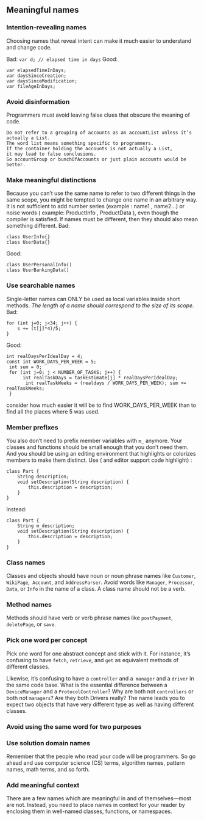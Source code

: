 ﻿## Meaningful names
### Intention-revealing names
Choosing names that reveal intent can make it much easier to understand and change code.

Bad:
`var d; // elapsed time in days`
Good:
```
var elapsedTimeInDays;
var daysSinceCreation; 
var daysSinceModification; 
var fileAgeInDays;
```
### Avoid disinformation
Programmers must avoid leaving false clues that obscure the meaning of code.
```
Do not refer to a grouping of accounts as an accountList unless it’s actually a List. 
The word list means something specific to programmers. 
If the container holding the accounts is not actually a List, 
it may lead to false conclusions. 
So accountGroup or bunchOfAccounts or just plain accounts would be better.
```
### Make meaningful distinctions
Because you can’t use the same name to refer to two different things in the same scope, you might be tempted to change one name in an arbitrary way.
It is not sufficient to add number series (example : name1 , name2...) or noise words ( example: ProductInfo , ProductData ), even though the compiler is satisfied. If names must be different, then they should also mean something different.
Bad:
```
class UserInfo{}
class UserData{}
```
Good:
```
class UserPersonalInfo()
class UserBankingData()
```
### Use searchable names
Single-letter names can ONLY be used as local variables inside short methods. _The length of a name should correspond to the size of its scope._
Bad:
```
for (int j=0; j<34; j++) { 
	s += (t[j]*4)/5; 
}
```
Good:
```
int realDaysPerIdealDay = 4; 
const int WORK_DAYS_PER_WEEK = 5;
 int sum = 0; 
 for (int j=0; j < NUMBER_OF_TASKS; j++) {
	  int realTaskDays = taskEstimate[j] * realDaysPerIdealDay;
	   int realTaskWeeks = (realdays / WORK_DAYS_PER_WEEK); sum += realTaskWeeks; 
 }
 ```

consider how much easier it will be to find WORK_DAYS_PER_WEEK than to find all the places where 5 was used.
### Member prefixes
You also don’t need to prefix member variables with `m_` anymore. Your classes and functions should be small enough that you don’t need them. And you should be using an editing environment that highlights or colorizes members to make them distinct.
Use ( and editor support code highlight) :
```
class Part { 
	String description; 
	void setDescription(String description) { 
		this.description = description; 
	}
}
```
Instead:
```
class Part { 
	String m_description; 
	void setDescription(String description) { 
		this.description = description; 
	}
}
```
### Class names
Classes and objects should have noun or noun phrase names like `Customer`, `WikiPage`,` Account`, and `AddressParser`. Avoid words like `Manager`, `Processor`, `Data`, or `Info` in the name of a class. A class name should not be a verb.
### Method names
Methods should have verb or verb phrase names like `postPayment`, `deletePage`, or `save`.
### Pick one word per concept
Pick one word for one abstract concept and stick with it. For instance, it’s confusing to have `fetch`, `retrieve`, and `get` as equivalent methods of different classes.

Likewise, it’s confusing to have a `controller` and a` manager` and a `driver` in the same code base. What is the essential difference between a `DeviceManager` and a `ProtocolController`? Why are both not `controllers` or both not `managers`? Are they both Drivers really? The name leads you to expect two objects that have very different type as well as having different classes.
### Avoid using the same word for two purposes
### Use solution domain names
Remember that the people who read your code will be programmers. So go ahead and use computer science (CS) terms, algorithm names, pattern names, math terms, and so forth.
### Add meaningful context
There are a few names which are meaningful in and of themselves—most are not. Instead, you need to place names in context for your reader by enclosing them in well-named classes, functions, or namespaces.
